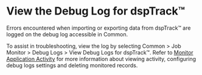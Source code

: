 # View the Debug Log for dspTrack™

Errors encountered when importing or exporting data from dspTrack™ are
logged on the debug log accessible in Common.

To assist in troubleshooting, view the log by selecting Common \> Job
Monitor \> Debug Logs \> View Debug Logs for dspTrack™. Refer to
[Monitor Application
Activity](../../Common/Use_Cases/Monitor_Application_Activity_Overview.htm)
for more information about viewing activity, configuring debug logs
settings and deleting monitored records.

